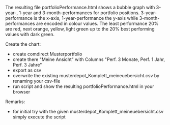 The resulting file portfolioPerformance.html shows a bubble graph with 3-year-, 1-year and 3-month-performances for
portfolio positions.
3-year-performance is the x-axis, 1-year-performance the y-axis while 3-month-performances are encoded in colour values.
The least performance 20% are red, next orange, yellow, light green up to the 20% best performing values with dark green.

Create the chart:
- create comdirect Musterportfolio
- create there "Meine Ansicht" with Columns "Perf. 3 Monate, Perf. 1 Jahr, Perf. 3 Jahre"
- export as csv 
- overwrite the existing musterdepot_Komplett_meineuebersicht.csv by renaming your csv-file
- run script and show the resulting portfolioPerformance.html in your browser 

Remarks:
- for initial try with the given musterdepot_Komplett_meineuebersicht.csv simply execute the script
